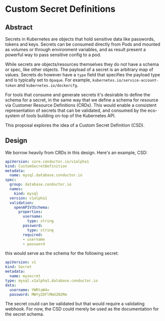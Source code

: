# Custom Secret Definitions

## Abstract

Secrets in Kubernetes are objects that hold sensitive data like passwords, tokens and keys. Secrets can be consumed directly from Pods and mounted as volumes or through environment variables, and as result present a powerful way to pass sensitive config to a pod.

While secrets are objects/resources themselves they do not have a schema or spec, like other objects. The payload of a secret is an arbitrary map of values. Secrets do however have a `type` field that specifies the payload type and is typically set to `Opaque`. For example, `kubernetes.io/service-account-token` and `kubernetes.io/dockercfg`.

For tools that consume and generate secrets it's desirable to define the schema for a secret, in the same way that we define a schema for resource via Customer Resource Definitions (CRDs). This would enable a consistent representation of secrets that can be validated, and consumed by the eco-system of tools building on-top of the Kubernetes API.

This proposal explores the idea of a Custom Secret Definition (CSD).

## Design

We borrow heavily from CRDs in this design. Here's an example, CSD:

```yaml
apiVersion: core.conductor.io/v1alpha1
kind: CustomSecretDefinition
metadata:
  name: mysql.database.conductor.io
spec:
  group: database.conductor.io
  names:
    kind: mysql
  version: v1alpha1
  validation:
    openAPIV3Schema:
      properties:
        username:
          type: string
        password:
          type: string
        required:
        - username
        - password
```

this would serve as the schema for the following secret:

```yaml
apiVersion: v1
kind: Secret
metadata:
  name: mysecret
type: mysql.v1alpha1.database.conductor.io
data:
  username: YWRtaW4=
  password: MWYyZDFlMmU2N2Rm
```

The secret could can be validated but that would require a validating webhook. For now, the CSD could merely be used as the documentation for the secret schema.

